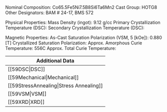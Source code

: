 Nominal Composition: Co65.5Fe5Ni7.5B8Si6Ta6Mn2
Cast Group: HOTG8
Other Designators: BAM # 24-17, BMS 572
 
Physical Properties:
Mass Density (ingot): 9.12 g/cc
 Primary Crystallization Temperature (DSC):
Secondary Crystallization Temperature (DSC):

Magnetic Properties:
As-Cast Saturation Polarization (VSM, 5 [kOe]): 0.880 [T]
Crystallized Saturation Polarization: 
Approx. Amorphous Curie Temperature: 556C
Approx. Total Curie Temperature:

| Additional Data                         |
| --------------------------------------- |
| [[59DSC\|DSC]]                          |
| [[59Mechanical\|Mechanical]]            |
| [[59StressAnnealing\|Stress Annealing]] |
| [[59VSM\|VSM]]                          |
| [[59XRD\|XRD]]                          |

